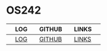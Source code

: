 # OS242

| | LOG | | GITHUB | | LINKS | |
|---|---|---|---|---|---|---|
| |[LOG](https://wuyu0107.github.io/os242/TXT/mylog.txt) | | [GITHUB](https://github.com/wuyu0107/os242) | | [LINKS](https://wuyu0107.github.io/os242/LINKS/) | |
